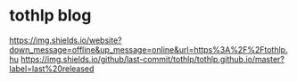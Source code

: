 # tothlp blog

https://img.shields.io/website?down_message=offline&up_message=online&url=https%3A%2F%2Ftothlp.hu https://img.shields.io/github/last-commit/tothlp/tothlp.github.io/master?label=last%20released
